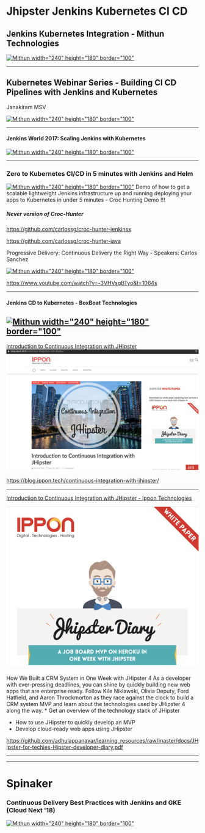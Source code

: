# Jhipster Jenkins Kubernetes CI CD


## Jenkins Kubernetes Integration - Mithun Technologies
[![Mithun width="240" height="180" border="100"](https://img.youtube.com/vi/IluhOk86prA/0.jpg)](https://www.youtube.com/watch?v=IluhOk86prA)

---

## Kubernetes Webinar Series - Building CI CD Pipelines with Jenkins and Kubernetes 
 
Janakiram MSV

[![Mithun width="240" height="180" border="100"](https://img.youtube.com/vi/288rTpd1SDE/0.jpg)](https://www.youtube.com/watch?v=288rTpd1SDE)

-----
#### Jenkins World 2017: Scaling Jenkins with Kubernetes
[![Mithun width="240" height="180" border="100"](https://img.youtube.com/vi/DCkzdsffeh0/0.jpg)](https://www.youtube.com/watch?v=DCkzdsffeh0)

----

### Zero to Kubernetes CI/CD in 5 minutes with Jenkins and Helm
[![Mithun width="240" height="180" border="100"](https://img.youtube.com/vi/eMOzF_xAm7w/0.jpg)](https://www.youtube.com/watch?v=eMOzF_xAm7w)
Demo of how to get a scalable lightweight Jenkins infrastructure up and running deploying your apps to Kubernetes in under 5 minutes - Croc Hunting Demo !!!

##### Never version of Croc-Hunter 
https://github.com/carlossg/croc-hunter-jenkinsx

https://github.com/carlossg/croc-hunter-java

Progressive Delivery: Continuous Delivery the Right Way - Speakers: Carlos Sanchez

[![Mithun width="240" height="180" border="100"](https://i.ytimg.com/vi/-3VHVsgBTyo/hqdefault.jpg?sqp=-oaymwEZCNACELwBSFXyq4qpAwsIARUAAIhCGAFwAQ==\u0026rs=AOn4CLA4WBSZOMUCsKply7i0ujVkqOtZPQ)](https://www.youtube.com/watch?v=3VHVsgBTyo&t=1064s)



https://www.youtube.com/watch?v=-3VHVsgBTyo&t=1064s


----
#### Jenkins CD to Kubernetes - BoxBoat Technologies
[![Mithun width="240" height="180" border="100"](https://img.youtube.com/vi/3dVwgTaLqtc/0.jpg)](https://www.youtube.com/watch?v=3dVwgTaLqtc)
-----

[Introduction to Continuous Integration with JHipster](https://blog.ippon.tech/continuous-integration-with-jhipster/)
![](https://github.com/adhulappanavar/learning_resources/raw/master/images/Introduction%20to%20Continuous%20Integration%20with%20JHipster%20-%20Ippon%20Technologies.png)

https://blog.ippon.tech/continuous-integration-with-jhipster/

----
[Introduction to Continuous Integration with JHipster - Ippon Technologies](https://github.com/adhulappanavar/learning_resources/raw/master/docs/JHipster-for-techies-Hipster-developer-diary.pdf)

[](https://blog.ippon.tech/continuous-integration-with-jhipster/)
![](https://github.com/adhulappanavar/learning_resources/raw/master/images/How%20We%20Built%20a%20CRM%20System%20in%20One%20Week%20with%20JHipster.png)

How We Built a CRM System in One Week with JHipster 4
As a developer with ever-pressing deadlines, you can shine by quickly building new web apps that are enterprise ready. Follow Kile Niklawski, Olivia Deputy, Ford Hatfield, and Aaron Throckmorton as they race against the clock to build a CRM system MVP and learn about the technologies used by JHipster 4 along the way. * Get an overview of the technology stack of JHipster 
* How to use JHipster to quickly develop an MVP 
* Develop cloud-ready web apps using JHipster 

https://github.com/adhulappanavar/learning_resources/raw/master/docs/JHipster-for-techies-Hipster-developer-diary.pdf

-----
-----
# Spinaker

### Continuous Delivery Best Practices with Jenkins and GKE (Cloud Next '18)
[![Mithun width="240" height="180" border="100"](https://img.youtube.com/vi/IDoRWieTcMc/0.jpg)](https://www.youtube.com/watch?v=IDoRWieTcMc)


